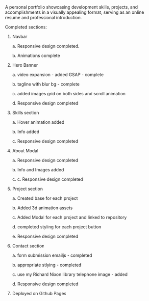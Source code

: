 A personal portfolio showcasing development skills, projects, and accomplishments in a visually appealing format, serving as an online resume and professional introduction.

Completed sections:

1. Navbar

    a. Responsive design completed.

    b. Animations complete

2. Hero Banner

   a. video expansion - added GSAP - complete

   b. tagline with blur bg - complete

   c. added images grid on both sides and scroll animation

   d. Responsive design completed

5. Skills section

    a. Hover animation added

    b. Info added

    c. Responsive design completed

6. About Modal

    a. Responsive design completed

    b. Info and Images added

    c. c. Responsive design completed

7. Project section

    a. Created base for each project

    b. Added 3d animation assets

    c. Added Modal for each project and linked to repository

    d. completed styling for each project button

    e. Responsive design completed

8. Contact section

    a. form submission emailjs - completed
   
    b. appropriate stlying - completed

    c. use my Richard Nixon library telephone image - added

    d. Responsive design completed

9. Deployed on Github Pages
